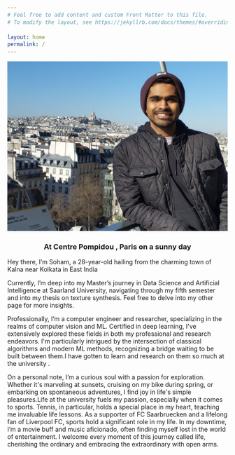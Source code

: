 ```yaml
---
# Feel free to add content and custom Front Matter to this file.
# To modify the layout, see https://jekyllrb.com/docs/themes/#overriding-theme-defaults

layout: home
permalink: /
---
```


![Myself](images/home_bio.jpg "Centre Pompideu ,Paris")

 
### <center>At Centre Pompidou , Paris on a sunny day</center>




Hey there, I’m Soham, a 28-year-old hailing from the charming town of Kalna near Kolkata in East India

Currently, I’m deep into my Master’s journey in Data Science and Artificial Intelligence at Saarland University, navigating through my fifth semester and into my thesis on texture synthesis. Feel free to delve into my other page for more insights.

Professionally, I’m a computer engineer and researcher, specializing in the realms of computer vision and ML. Certified in deep learning, I've extensively explored these fields in both my professional and research endeavors. I'm particularly intrigued by the intersection of classical algorithms and modern ML methods, recognizing a bridge waiting to be built between them.I have gotten to learn and research on them so much at the university . 

On a personal note, I’m a curious soul with a passion for exploration. Whether it's marveling at sunsets, cruising on my bike during spring, or embarking on spontaneous adventures, I find joy in life's simple pleasures.Life at the university fuels my passion, especially when it comes to sports. Tennis, in particular, holds a special place in my heart, teaching me invaluable life lessons. As a supporter of FC Saarbruecken and a lifelong fan of Liverpool FC, sports hold a significant role in my life.
In my downtime, I’m a movie buff and music aficionado, often finding myself lost in the world of entertainment. I welcome every moment of this journey called life, cherishing the ordinary and embracing the extraordinary with open arms.

